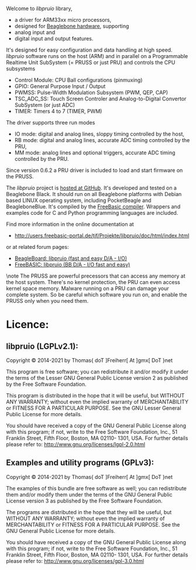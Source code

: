 Welcome to *libpruio* library,

- a driver for ARM33xx micro processors,
- designed for [Beaglebone hardware](http://www.beaglebone.org), supporting
- analog input and
- digital input and output features.

It's designed for easy configuration and data handling at high speed.
*libpruio* software runs on the host (ARM) and in parallel on a
Programmable Realtime Unit SubSystem (= PRUSS or just PRU) and controls
the CPU subsystems

- Control Module: CPU Ball configurations (pinmuxing)
- GPIO: General Purpose Input / Output
- PWMSS: Pulse-Width Modulation Subsystem (PWM, QEP, CAP)
- TSC_ADC_SS: Touch Screen Controler and Analog-to-Digital Convertor SubSystem (or just ADC)
- TIMER: Timers 4 to 7 (TIMER, PWM)

The driver supports three run modes

- IO mode: digital and analog lines, sloppy timing controlled by the host,
- RB mode: digital and analog lines, accurate ADC timing controlled by the PRU,
- MM mode: analog lines and optional triggers, accurate ADC timing controlled by the PRU.

Since version 0.6.2 a PRU driver is included to load and start firmware
on the PRUSS.

The *libpruio* project is [hosted at GitHub](https://github.com/DTJF/libpruio). It's
developed and tested on a Beaglebone Black. It should run on all
Beaglebone platforms with Debian based LINUX operating system,
including PocketBeagle and BeagleboneBlue. It's compiled by the
[FreeBasic compiler](http://www.freebasic.net). Wrappers and examples
code for C and Python programming languages are included.

Find more information in the online documentation at

- http://users.freebasic-portal.de/tjf/Projekte/libpruio/doc/html/index.html

or at related forum pages:

- [BeagleBoard: libpruio (fast and easy D/A - I/O)](https://groups.google.com/forum/#!category-topic/beagleboard/CN5qKSmPIbc)
- [FreeBASIC: libpruio (BB D/A - I/O fast and easy)](http://www.freebasic.net/forum/viewtopic.php?f=14&t=22501)

\note The PRUSS are powerful precessors that can access any memory at
      the host system. There's no kernel protection, the PRU can even
      access kernel space memory. Malware running on a PRU can damage
      your complete system. So be careful which software you run on,
      and enable the PRUSS only when you need them.

Licence:
========

libpruio (LGPLv2.1):
--------------------------

Copyright &copy; 2014-2021 by Thomas{ doT ]Freiherr[ At ]gmx[ DoT }net

This program is free software; you can redistribute it and/or modify it
under the terms of the Lesser GNU General Public License version 2 as
published by the Free Software Foundation.

This program is distributed in the hope that it will be useful, but
WITHOUT ANY WARRANTY; without even the implied warranty of
MERCHANTABILITY or FITNESS FOR A PARTICULAR PURPOSE. See the GNU Lesser
General Public License for more details.

You should have received a copy of the GNU General Public License
along with this program; if not, write to the Free Software
Foundation, Inc., 51 Franklin Street, Fifth Floor, Boston, MA 02110-
1301, USA. For further details please refer to:
http://www.gnu.org/licenses/lgpl-2.0.html


Examples and utility programs (GPLv3):
--------------------------------------

Copyright &copy; 2014-2021 by Thomas{ doT ]Freiherr[ At ]gmx[ DoT }net

The examples of this bundle are free software as well; you can
redistribute them and/or modify them under the terms of the GNU
General Public License version 3 as published by the Free Software
Foundation.

The programs are distributed in the hope that they will be useful, but
WITHOUT ANY WARRANTY; without even the implied warranty of
MERCHANTABILITY or FITNESS FOR A PARTICULAR PURPOSE. See the GNU
General Public License for more details.

You should have received a copy of the GNU General Public License
along with this program; if not, write to the Free Software
Foundation, Inc., 51 Franklin Street, Fifth Floor, Boston, MA 02110-
1301, USA. For further details please refer to:
http://www.gnu.org/licenses/gpl-3.0.html
